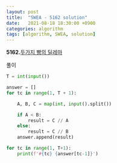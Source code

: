 ```yaml
---
layout: post
title:  "SWEA - 5162 solution"
date:   2021-08-18 18:30:00 +0900
categories: algorithm
tags: [algorithm, SWEA, solution]
---
```

**5162.**[두가지 빵의 딜레마 ](https://swexpertacademy.com/main/code/problem/problemDetail.do?contestProbId=AWTaTDua3OoDFAVT&categoryId=AWTaTDua3OoDFAVT&categoryType=CODE&problemTitle=5162&orderBy=FIRST_REG_DATETIME&selectCodeLang=ALL&select-1=&pageSize=10&pageIndex=1)

풀이

```python
T = int(input())

answer = []
for tc in range(1, T + 1):

    A, B, C = map(int, input().split())

    if A < B:
        result = C // A
    else:
        result = C // B
    answer.append(result)

for tc in range(1, T+1):
    print(f'#{tc} {answer[tc-1]}')
```

